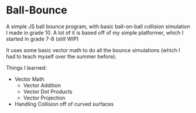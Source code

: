# Ball-Bounce
A simple JS ball bounce program, with basic ball-on-ball collision simulation I made in grade 10.
A lot of it is based off of my simple platformer, which I started in grade 7-8 (still WIP)

It uses some basic vector math to do all the bounce simulations (which I had to teach myself over the summer before).

Things I learned:
- Vector Math
  + Vector Addition
  + Vector Dot Products
  + Vector Projection
- Handling Collision off of curved surfaces
